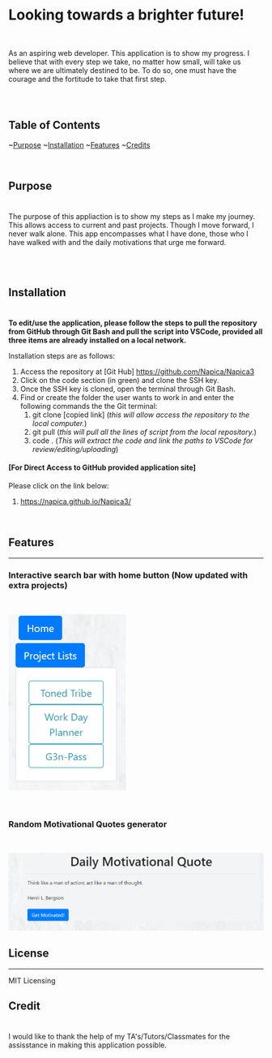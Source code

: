 # Looking towards a brighter future!

<br />

As an aspiring web developer.  This application is to show my progress. I believe that with every step we take, no matter how small, will take us where we are ultimately destined to be.  To do so, one must have the courage and the fortitude to take that first step.

<br />

#

## Table of Contents

~[Purpose](#purpose)
~[Installation](#installation)
~[Features](#features)
~[Credits](#credit)

<br />

## Purpose

#

The purpose of this appliaction is to show my steps as I make my journey.  This allows access to current and past projects.  Though I move forward, I never walk alone.  This app encompasses what I have done, those who I have walked with and the daily motivations that urge me forward. 

<br />
<br />

## Installation

#

**To edit/use the application, please follow the steps to pull the repository from GitHub through Git Bash and pull the script into VSCode, provided all three items are already installed on a local network.**

Installation steps are as follows:

1. Access the repository at [Git Hub] https://github.com/Napica/Napica3
2. Click on the code section (in green) and clone the SSH key.
3. Once the SSH key is cloned, open the terminal through Git Bash.
4. Find or create the folder the user wants to work in and enter the following commands the the Git terminal:
   1. git clone [copied link] (_this will allow access the repository to the local computer._)
   2. git pull (_this will pull all the lines of script from the local repository._)
   3. code . (_This will extract the code and link the paths to VSCode for review/editing/uploading_)

#### [For Direct Access to GitHub provided application site]

Please click on the link below:

1.  https://napica.github.io/Napica3/

<br />

## Features

<hr>

### Interactive search bar with home button (Now updated with extra projects) 
<br />

![itemLinks](./assets/images/readMeImages/projectBar.png)

<br />

### Random Motivational Quotes generator

<br />

![itemLinks](./assets/images/readMeImages/motivation.png)


## License 
<hr>
MIT Licensing 

## Credit

#

I would like to thank the help of my TA's/Tutors/Classmates for the assisstance in making this application possible.
